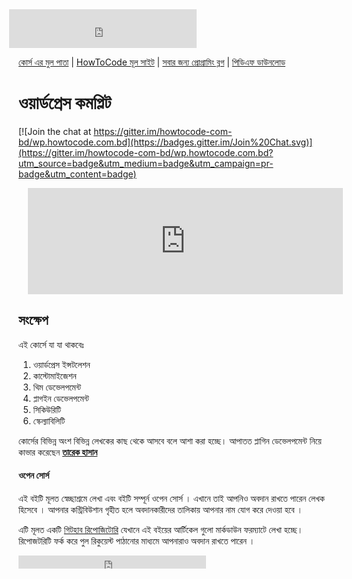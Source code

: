 <iframe src="https://www.facebook.com/plugins/likebox.php?href=https%3A%2F%2Fwww.facebook.com%2Fhowtocode.com.bd&amp;width&amp;height=62&amp;colorscheme=light&amp;show_faces=false&amp;header=false&amp;stream=false&amp;show_border=false&amp;appId=353725671441956" scrolling="no" frameborder="0" style="border:none; overflow:hidden; height:62px; margin-left:-15px;" allowTransparency="true"></iframe>

[কোর্স এর মুল পাতা](http://wp.howtocode.com.bd/) | [HowToCode মূল সাইট](http://www.howtocode.com.bd/) | [সবার জন্য প্রোগ্রামিং ব্লগ](http://blog.howtocode.com.bd/) | [পিডিএফ ডাউনলোড](https://www.gitbook.com/download/pdf/book/howtocode-com-bd/-wp)    

# ওয়ার্ডপ্রেস কমপ্লিট

[![Join the chat at https://gitter.im/howtocode-com-bd/wp.howtocode.com.bd](https://badges.gitter.im/Join%20Chat.svg)](https://gitter.im/howtocode-com-bd/wp.howtocode.com.bd?utm_source=badge&utm_medium=badge&utm_campaign=pr-badge&utm_content=badge)

<iframe scrolling="auto" frameborder="0" style="border:none; overflow:hidden; height:170px; width:100%; margin-left: 15;" allowTransparency="true" src="http://api.howtocode.com.bd/contrib/wp"></iframe> 


## সংক্ষেপ   

এই কোর্সে যা যা থাকবেঃ
1. ওয়ার্ডপ্রেস ইন্সটলেশন
2. কাস্টোমাইজেশন
3. থিম ডেভেলপমেন্ট
4. প্লাগইন ডেভেলপমেন্ট
5. সিকিউরিটি
6. স্কেল্যাবিলিটি

কোর্সের বিভিন্ন অংশ বিভিন্ন লেখকের কাছ থেকে আসবে বলে আশা করা হচ্ছে।
আপাতত প্লাগিন ডেভেলপমেন্ট নিয়ে কাভার করেছেন [**তারেক হাসান**](https://www.facebook.com/tareq1988)

#### ওপেন সোর্স

এই বইটি মূলত স্বেচ্ছাশ্রমে লেখা এবং বইটি সম্পূর্ন ওপেন সোর্স । এখানে তাই আপনিও অবদান রাখতে পারেন লেখক হিসেবে । আপনার কন্ট্রিবিউশান গৃহীত হলে অবদানকারীদের তালিকায় আপনার নাম যোগ করে দেওয়া হবে ।

এটি মূলত একটি [গিটহাব রিপোজিটোরি](https://github.com/howtocode-com-bd/wp.howtocode.com.bd) যেখানে এই বইয়ের আর্টিকেল গুলো মার্কডাউন ফরম্যাটে লেখা হচ্ছে। রিপোজটরিটি ফর্ক করে পুল রিকুয়েস্ট পাঠানোর মাধ্যমে আপনারাও অবদান রাখতে পারেন ।

<iframe src="https://www.facebook.com/plugins/like.php?href=http%3A%2F%2Fwp.howtocode.com.bd&amp;width&amp;layout=button_count&amp;action=like&amp;show_faces=false&amp;share=true&amp;height=21&amp;appId=353725671441956" scrolling="no" frameborder="0" style="border:none; overflow:hidden; height:21px;" allowTransparency="true"></iframe>


